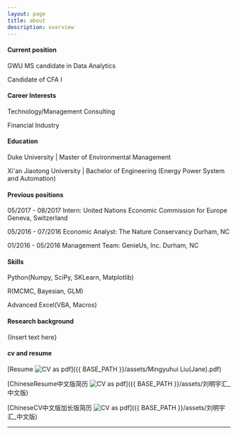 ```yaml
---
layout: page
title: about
description: overview
---
```


#### <a name="currentposition"></a>Current position
GWU MS candidate in Data Analytics

Candidate of CFA I

#### <a name="Interests"></a>Career Interests
Technology/Management Consulting

Financial Industry

#### <a name="education"></a>Education
Duke University | Master of Environmental Management

Xi'an Jiaotong University | Bachelor of Engineering (Energy Power System and Automation)

#### <a name="previousposition"></a>Previous positions
05/2017 - 08/2017 Intern: United Nations Economic Commission for Europe      Geneva, Switzerland

05/2016 - 07/2016 Economic Analyst: The Nature Conservancy                            Durham, NC

01/2016 - 05/2016 Management Team: GenieUs, Inc.                                      Durham, NC

#### <a name="Skills"></a>Skills
Python(Numpy, SciPy, SKLearn, Matplotlib)

R(MCMC, Bayesian, GLM)

Advanced Excel(VBA, Macros)


#### <a name="researchbackground"></a>Research background
{Insert text here}



#### <a name="cvandresume"></a>cv and resume
[Resume ![CV as pdf](icons16/pdf-icon.png)]({{ BASE_PATH }}/assets/Mingyuhui Liu(Jane).pdf)

[ChineseResume中文版简历 ![CV as pdf](icons16/pdf-icon.png)]({{ BASE_PATH }}/assets/刘明宇汇_中文版)

[ChineseCV中文版加长版简历 ![CV as pdf](icons16/pdf-icon.png)]({{ BASE_PATH }}/assets/刘明宇汇_中文版)

---



